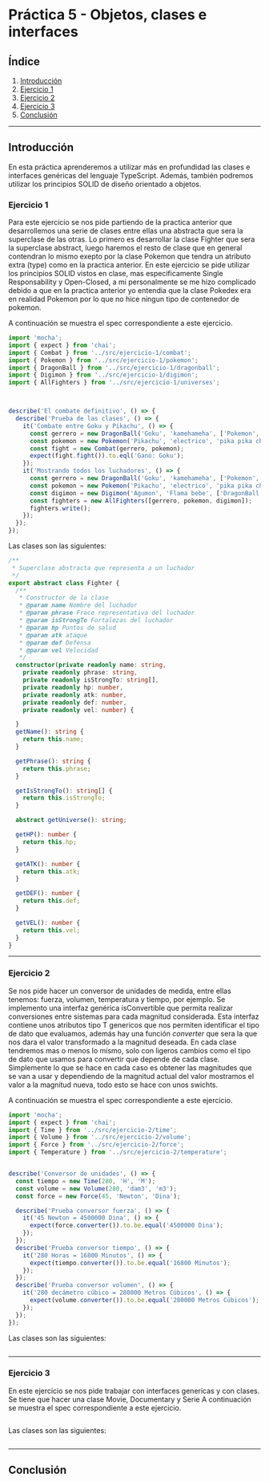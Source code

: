 # Práctica 5 - Objetos, clases e interfaces


## Índice

1. [Introducción](#id1)
2. [Ejercicio 1](#id2)
2. [Ejercicio 2](#id3)
3. [Ejercicio 3](#id4)
4. [Conclusión](#id10)


---------------------

## Introducción<a name="id1"></a>
En esta práctica aprenderemos a utilizar más en profundidad las clases e interfaces genéricas del lenguaje TypeScript. Además, también podremos utilizar los principios SOLID de diseño orientado a objetos.



### Ejercicio 1<a name="id2"></a>
Para este ejercicio se nos pide partiendo de la practica anterior que desarrollemos una serie de clases entre ellas una abstracta que sera la superclase de las otras. Lo primero es desarrollar la clase Fighter que sera la superclase abstract, luego haremos el resto de clase que en general contendran lo mismo exepto por la clase Pokemon que tendra un atributo extra (type) como en la practica anterior. En este ejercicio se pide utilizar los principios SOLID vistos en clase, mas especificamente Single Responsability y Open-Closed, a mi personalmente se me hizo complicado debido a que en la practica anterior yo entendia que la clase Pokedex era en realidad Pokemon por lo que no hice ningun tipo de contenedor de pokemon.

A continuación se muestra el spec correspondiente a este ejercicio.

```typescript
import 'mocha';
import { expect } from 'chai';
import { Combat } from '../src/ejercicio-1/combat';
import { Pokemon } from '../src/ejercicio-1/pokemon';
import { DragonBall } from '../src/ejercicio-1/dragonball';
import { Digimon } from '../src/ejercicio-1/digimon';
import { AllFighters } from '../src/ejercicio-1/universes';



describe('El combate definitivo', () => {
  describe('Prueba de las clases', () => {
    it('Combate entre Goku y Pikachu', () => {
      const gerrero = new DragonBall('Goku', 'kamehameha', ['Pokemon', 'Digimon'], 1000, 500, 200, 400);
      const pokemon = new Pokemon('Pikachu', 'electrico', 'pika pika chuuuu', ['Dragon', 'Digimon'], 200, 100, 50, 100);
      const fight = new Combat(gerrero, pokemon);
      expect(fight.fight()).to.eql('Ganó: Goku');
    });
    it('Mostrando todos los luchadores', () => {
      const gerrero = new DragonBall('Goku', 'kamehameha', ['Pokemon', 'Digimon'], 1000, 500, 200, 400);
      const pokemon = new Pokemon('Pikachu', 'electrico', 'pika pika chuuuu', ['DragonBall', 'Digimon'], 200, 100, 50, 100);
      const digimon = new Digimon('Agumon', 'Flama bebe', ['DragonBall'], 500, 150, 200, 100);
      const fighters = new AllFighters([gerrero, pokemon, digimon]);
      fighters.write();
    });
  });
});
```
Las clases son las siguientes:
```typescript
/**
 * Superclase abstracta que representa a un luchador
 */
export abstract class Fighter {
  /**
   * Constructor de la clase
   * @param name Nombre del luchador
   * @param phrase Frace representativa del luchador
   * @param isStrongTo Fortalezas del luchador
   * @param hp Puntos de salud
   * @param atk ataque
   * @param def Defensa
   * @param vel Velocidad
   */
  constructor(private readonly name: string, 
    private readonly phrase: string, 
    private readonly isStrongTo: string[],
    private readonly hp: number, 
    private readonly atk: number, 
    private readonly def: number, 
    private readonly vel: number) {

  }
  getName(): string {
    return this.name;
  }

  getPhrase(): string {
    return this.phrase;
  }

  getIsStrongTo(): string[] {
    return this.isStrongTo;
  }

  abstract getUniverse(): string;

  getHP(): number {
    return this.hp;
  }

  getATK(): number {
    return this.atk;
  }

  getDEF(): number {
    return this.def;
  }

  getVEL(): number {
    return this.vel;
  }
}

```

---------------------

### Ejercicio 2<a name="id3"></a>
Se nos pide hacer un conversor de unidades de medida, entre ellas tenemos: fuerza, volumen, temperatura y tiempo, por ejemplo. Se implemento una interfaz genérica isConvertible que permita realizar conversiones entre sistemas para cada magnitud considerada. Esta interfaz contiene unos atributos tipo T genericos que nos permiten identificar el tipo de dato que evaluamos, además hay una función *converter* que sera la que nos dara el valor transformado a la magnitud deseada. En cada clase tendremos mas o menos lo mismo, solo con ligeros cambios como el tipo de dato que usamos para convertir que depende de cada clase. Simplemente lo que se hace en cada caso es obtener las magnitudes que se van a usar y dependiendo de la magnitud actual del valor mostramos el valor a la magnitud nueva, todo esto se hace con unos swichts.  

A continuación se muestra el spec correspondiente a este ejercicio.

```typescript
import 'mocha';
import { expect } from 'chai';
import { Time } from '../src/ejercicio-2/time';
import { Volume } from '../src/ejercicio-2/volume';
import { Force } from '../src/ejercicio-2/force';
import { Temperature } from '../src/ejercicio-2/temperature';


describe('Conversor de unidades', () => {
  const tiempo = new Time(280, 'H', 'M');
  const volume = new Volume(280, 'dam3', 'm3');
  const force = new Force(45, 'Newton', 'Dina');

  describe('Prueba conversor fuerza', () => {
    it('45 Newton = 4500000 Dina', () => {
      expect(force.converter()).to.be.equal('4500000 Dina');
    });
  });
  describe('Prueba conversor tiempo', () => {
    it('280 Horas = 16800 Minutos', () => {
      expect(tiempo.converter()).to.be.equal('16800 Minutos');
    });
  });
  describe('Prueba conversor volumen', () => {
    it('280 decámetro cúbico = 280000 Metros Cúbicos', () => {
      expect(volume.converter()).to.be.equal('280000 Metros Cúbicos');
    });
  });
});

```
Las clases son las siguientes:
```typescript


```

---------------------

### Ejercicio 3<a name="id4"></a>
En este ejercicio se nos pide trabajar con interfaces genericas y con clases. Se tiene que hacer una clase Movie, Documentary y Serie
A continuación se muestra el spec correspondiente a este ejercicio.

```typescript

```
Las clases son las siguientes:
```typescript


```

---------------------


## Conclusión<a name="id10"></a>


